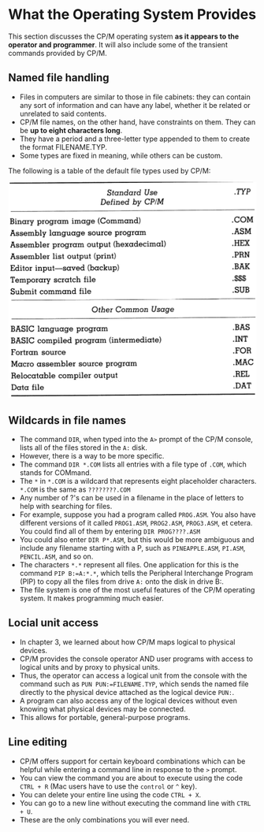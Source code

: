 # What the Operating System Provides

This section discusses the CP/M operating system **as it appears to the operator and programmer**. It will also include some of the transient commands provided by CP/M.

## Named file handling

- Files in computers are similar to those in file cabinets: they can contain any sort of information and can have any label, whether it be related or unrelated to said contents.
- CP/M file names, on the other hand, have constraints on them. They can be **up to eight characters long**.
- They have a period and a three-letter type appended to them to create the format FILENAME.TYP.
- Some types are fixed in meaning, while others can be custom.

The following is a table of the default file types used by CP/M:

![Table of default types](ch_4_image1.png)

## Wildcards in file names

- The command `DIR`, when typed into the `A>` prompt of the CP/M console, lists all of the files stored in the `A:` disk.
- However, there is a way to be more specific.
- The command `DIR *.COM` lists all entries with a file type of `.COM`, which stands for COMmand.
- The `*` in `*.COM` is a wildcard that represents eight placeholder characters. `*.COM` is the same as `????????.COM`
- Any number of ?'s can be used in a filename in the place of letters to help with searching for files.
- For example, suppose you had a program called `PROG.ASM`. You also have different versions of it called `PROG1.ASM`, `PROG2.ASM`, `PROG3.ASM`, et cetera. You could find all of them by entering `DIR PROG????.ASM`
- You could also enter `DIR P*.ASM`, but this would be more ambiguous and include any filename starting with a P, such as `PINEAPPLE.ASM`, `PI.ASM`, `PENCIL.ASM`, and so on.
- The characters `*.*` represent all files. One application for this is the command `PIP B:=A:*.*`, which tells the Peripheral Interchange Program (PIP) to copy all the files from drive `A:` onto the disk in drive B:.
- The file system is one of the most useful features of the CP/M operating system. It makes programming much easier.

## Locial unit access

- In chapter 3, we learned about how CP/M maps logical to physical devices.
- CP/M provides the console operator AND user programs with access to logical units and by proxy to physical units.
- Thus, the operator can access a logical unit from the console with the command such as `PUN PUN:=FILENAME.TYP`, which sends the named file directly to the physical device attached as the logical device `PUN:`.
- A program can also access any of the logical devices without even knowing what physical devices may be connected.
- This allows for portable, general-purpose programs.

## Line editing

- CP/M offers support for certain keyboard combinations which can be helpful while entering a command line in response to the `>` prompt.
- You can view the command you are about to execute using the code `CTRL + R` (Mac users have to use the `control` or `^` key).
- You can delete your entire line using the code `CTRL + X`.
- You can go to a new line without executing the command line with `CTRL + U`.
- These are the only combinations you will ever need.
